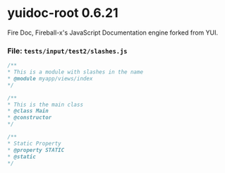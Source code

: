 
# yuidoc-root 0.6.21

Fire Doc, Fireball-x&#x27;s JavaScript Documentation engine forked from YUI.


### File: `tests/input/test2/slashes.js`

```js
/**
* This is a module with slashes in the name
* @module myapp/views/index
*/

/**
* This is the main class
* @class Main
* @constructor
*/

/**
* Static Property
* @property STATIC
* @static
*/

```
